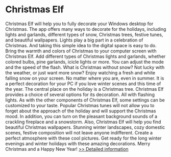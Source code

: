 # Christmas Elf
Christmas Elf will help you to fully decorate your Windows desktop for Christmas. The app offers many ways to decorate for the holidays, including lights and garlands, different types of snow, Christmas trees, festive tunes, and beautiful wallpapers.
Lights play a big part in a celebration of Christmas. And taking this simple idea to the digital space is easy to do. Bring the warmth and colors of Christmas to your computer screen with Christmas Elf. Add different types of Christmas lights and garlands, whether colored bulbs, pine garlands, icicle lights or more. You can adjust the mode and the speed of the flash.
What is Christmas without snow? Not lucky with the weather, or just want more snow? Enjoy watching a fresh and white falling snow on your screen. No matter where you are, even in summer. It is a perfect decoration for your PC if you love winter scenes and this time of the year.
The central place on the holiday is a Christmas tree. Christmas Elf provides a choice of several options for its decoration. All with flashing lights. As with the other components of Christmas Elf, some settings can be customized to your taste.
Popular Christmas tunes will not allow you to forget about the approach of the holiday and will support the Christmas mood. In addition, you can turn on the pleasant background sounds of a crackling fireplace and a snowstorm.
Also, Christmas Elf will help you find beautiful Christmas wallpapers. Stunning winter landscapes, cozy domestic scenes, festive composition will not leave anyone indifferent. Create a perfect atmosphere with these cool pictures.
Get ready for the long winter evenings and winter holidays with these amazing decorations.
Merry Christmas and a Happy New Year!
[>> Detailed information](https://secure.shareit.com/shareit/product.html?productid=300876262&affiliateid=200057808)